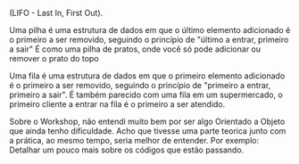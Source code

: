 (LIFO - Last In, First Out). 

Uma pilha é uma estrutura de dados em que o último elemento adicionado é o primeiro a ser removido, 
seguindo o princípio de "último a entrar, primeiro a sair" 
É como uma pilha de pratos, onde você só pode adicionar ou remover o prato do topo

Uma fila é uma estrutura de dados em que o primeiro elemento adicionado é o primeiro a ser removido, 
seguindo o princípio de "primeiro a entrar, primeiro a sair". 
É também parecido com uma fila em um supermercado, o primeiro cliente a entrar na fila é o primeiro a ser atendido.

Sobre o Workshop, não entendi muito bem por ser algo Orientado a Objeto que ainda tenho dificuldade. Acho que tivesse
uma parte teorica junto com a prática, ao mesmo tempo, seria melhor de entender. Por exemplo: Detalhar um pouco mais sobre os códigos 
que estão passando. 
